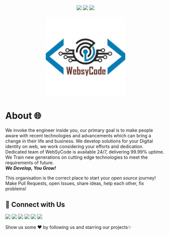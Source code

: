 <div align="center">

<a href="https://github.com/websycode"><img src="https://badges.frapsoft.com/os/v1/open-source.svg?v=103"></a>
<a href="https://github.com/websycode"><img src="https://img.shields.io/badge/Built%20by-developers%20%3C%2F%3E-0059b3"></a>
<a href="https://github.com/websycode"><img src="https://img.shields.io/static/v1.svg?label=Contributions&message=Welcome&color=yellow"></a>
</div>
<div align="center">
<h6><img src="https://github.com/websycode/.github/blob/main/websycode.jpg" height="250" /></h6>
</div>

# About 🌐

<p>
We invoke the engineer inside you, our primary goal is to make people aware with recent technologies and advancements which can bring a change in their life and business. We develop solutions for your Digital identity on web, we work considering your efforts and dedication. Dedicated team of WebSyCode is available 24/7, delivering 99.99% uptime. We Train new generations on cutting edge technologies to meet the requirements of future. <br/>
 <i><b> We Develop, You Grow! </b></i>
</p>

<p> This organisation is the correct place to start your <i> open source </i> journey! Make Pull Requests, open Issues, share ideas, help each other, fix problems! </p>



## 🤝 Connect with Us

[<img src="https://img.shields.io/badge/linkedin-%230077B5.svg?&style=for-the-badge&logo=linkedin&logoColor=white">](https://www.linkedin.com/company/websycode)
[<img src="https://img.shields.io/badge/Instagram-E4405F?style=for-the-badge&logo=instagram&logoColor=white">](https://www.instagram.com/websycode/?hl=en)
[<img src="https://img.shields.io/badge/Twitter-1DA1F2?style=for-the-badge&logo=twitter&logoColor=white">](https://twitter.com/WebSyCode1)
[<img src="https://img.shields.io/badge/Facebook-1877F2?style=for-the-badge&logo=facebook&logoColor=white">](https://www.linkedin.com/company/websycode)
[<img src="https://img.shields.io/badge/Gmail-D14836?style=for-the-badge&logo=gmail&logoColor=white">](https://info.websycode@gmail.com)
[<img src="https://img.shields.io/badge/YouTube-FF0000?style=for-the-badge&logo=youtube&logoColor=white">](https://www.youtube.com/channel/UCg_-is2ZnoHDen4br_If-WA)

Show us some ❤ by following us and starring our projects✨
